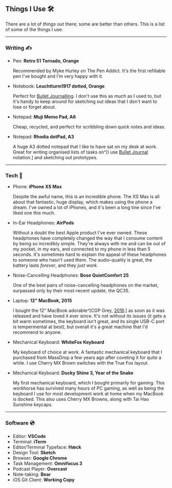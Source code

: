 ## Things I Use 🛠

There are a lot of _things_ out there; some are better than others. This is a list of some of the things I use.

---

### Writing ✍️

- Pen: **Retro 51 Tornado, Orange**

  Recommended by Myke Hurley on The Pen Addict. It's the first refillable pen I've bought and I'm very happy with it.

- Notebook: **Leuchtturm1917 dotted, Orange**

  Perfect for [Bullet Journalling](https://bulletjournal.com). I don't use this as much as I used to, but it's handy to keep around for sketching out ideas that I don't want to lose or forget about.

- Notepad: **Muji Memo Pad, A6**

  Cheap, recycled, and perfect for scribbling down quick notes and ideas.

- Notepad: **Rhodia dotPad, A3**

  A huge A3 dotted notepad that I like to have sat on my desk at work. Great for writing organised lists of tasks on^[I use [Bullet Journal](https://bulletjournal.com/pages/learn) notation.] and sketching out prototypes.


---

### Tech 💾

- Phone: **iPhone XS Max**

  Despite the awful name, this is an incredible phone. The XS Max is all about that fantastic, huge display, which makes using the phone a dream. I've owned a lot of iPhones, and it's been a long tine since I've liked one this much.

- In-Ear Headphones: **AirPods**

  Without a doubt the best Apple product I've ever owned. These headphones have completely changed the way that I consume content by being so incredibly simple. They're always with me and can be out of my pocket, in my ears, and connected to my phone in less than 5 seconds. It's sometimes hard to explain the appeal of these headphones to someone who hasn't used them. The audio-quality is great, the battery lasts _forever_, and they _just work_.

- Noise-Cancelling Headphones: **Bose QuietComfort 25**

  One of the best pairs of noise-cancelling headphones on the market, surpassed only by their most-recent update, the QC35.

- Laptop: **12" MacBook, 2015**

  I bought the 12" MacBook adorable^[CGP Grey, [2016](https://overcast.fm/+E7b4YzNfw/1:11:22).] as soon as it was released and have loved it ever since. It's not without its issues (it gets a bit warm sometimes, the keyboard isn't great, and its single USB-C port is tempermental at best), but overall it's a great machine that I'd recommend to anyone.

- Mechanical Keyboard: **WhiteFox Keyboard**

  My keyboard of choice at work. A fantastic mechanical keyboard that I purchased from MassDrop a few years ago after coveting it for quite a while. I use Cherry MX Brown switches with the True Fox layout.

- Mechanical Keyboard: **Ducky Shine 3, Year of the Snake**

  My first mechanical keyboard, which I bought primarily for gaming. This workhorse has survived many hours of PC gaming, as well as being the keyboard I use for most development work at home when my MacBook is docked. This also uses Cherry MX Browns, along with Tai Hao Sunshine keycaps.


---

### Software 💿

- Editor: **VSCode**
- Terminal: **iTerm**
- Editor/Terminal Typeface: **Hæck**
- Design Tool: **Sketch**
- Browser: **Google Chrome**
- Task Management: **Omnifocus 3**
- Podcast Player: **Overcast**
- Note-taking: **Bear**
- iOS Git Client: **Working Copy**
